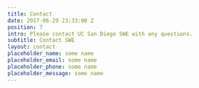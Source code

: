 ```yaml
---
title: Contact
date: 2017-06-29 23:33:00 Z
position: 7
intro: Please contact UC San Diego SWE with any questions.
subtitle: Contact SWE
layout: contact
placeholder_name: some name
placeholder_email: some name
placeholder_phone: some name
placeholder_message: some name
---
```


